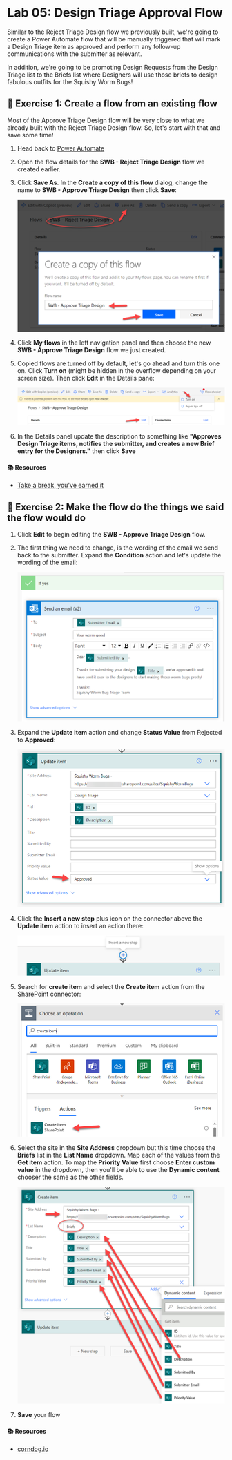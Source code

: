 # Lab 05: Design Triage Approval Flow

Similar to the Reject Triage Design flow we previously built, we're going to create a Power Automate flow that will be manually triggered that will mark a Design Triage item as approved and perform any follow-up communications with the submitter as relevant. 

In addition, we're going to be promoting Design Requests from the Design Triage list to the Briefs list where Designers will use those briefs to design fabulous outfits for the Squishy Worm Bugs!


## :rocket: Exercise 1: Create a flow from an existing flow

Most of the Approve Triage Design flow will be very close to what we already built with the Reject Triage Design flow. So, let's start with that and save some time!

1. Head back to [Power Automate](https://make.powerautomate.com)

1. Open the flow details for the **SWB - Reject Triage Design** flow we created earlier.

1. Click **Save As**. In the **Create a copy of this flow** dialog, change the name to **SWB - Approve Triage Design** then click **Save**:

    ![copy flow](./assets/dtApprovalCopyFlow.png)

1. Click **My flows** in the left navigation panel and then choose the new **SWB - Approve Triage Design** flow we just created.

1. Copied flows are turned off by default, let's go ahead and turn this one on. Click **Turn on** (might be hidden in the overflow depending on your screen size). Then click **Edit** in the Details pane:

    ![turn on flow](./assets/dtApprovalTurnFlowOn.png)

1. In the Details panel update the description to something like **"Approves Design Triage items, notifies the submitter, and creates a new Brief entry for the Designers."** then click **Save**

#### :books: Resources

- [Take a break, you've earned it](https://papertoilet.com/)


## :rocket: Exercise 2: Make the flow do the things we said the flow would do

1. Click **Edit** to begin editing the **SWB - Approve Triage Design** flow.

1. The first thing we need to change, is the wording of the email we send back to the submitter. Expand the **Condition** action and let's update the wording of the email:

    ![approval email notification](./assets/dtApprovalSendEmail.png)

1. Expand the **Update item** action and change **Status Value** from Rejected to **Approved**:

    ![update item](./assets/dtApprovalUpdateItem.png)

1. Click the **Insert a new step** plus icon on the connector above the **Update item** action to insert an action there:

    ![insert a new step](./assets/dtApprovalInsertStep.png)

1. Search for **create item** and select the **Create item** action from the SharePoint connector:

    ![create item selection](./assets/dtApprovalCreateItemSelection.png)

1. Select the site in the **Site Address** dropdown but this time choose the **Briefs** list in the **List Name** dropdown. Map each of the values from the **Get item** action. To map the **Priority Value** first choose **Enter custom value** in the dropdown, then you'll be able to use the **Dynamic content** chooser the same as the other fields.

    ![create item configuration](./assets/dtApprovalCreateItem.png)

1. **Save** your flow

#### :books: Resources

- [corndog.io](http://corndog.io/)